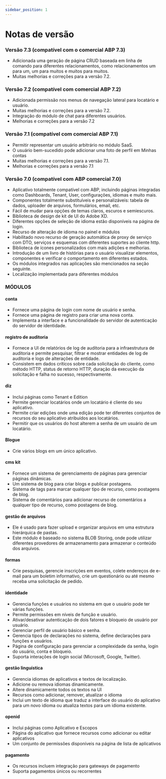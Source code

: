 ```yaml
---
sidebar_position: 1
---
```


# Notas de versão

### Versão 7.3 (compatível com o comercial ABP 7.3)

- Adicionada uma geração de página CRUD baseada em linha de comando para diferentes relacionamentos, como relacionamentos um para um, um para muitos e muitos para muitos.
- Muitas melhorias e correções para a versão 7.2.

### Versão 7.2 (compatível com comercial ABP 7.2)

- Adicionada permissão nos menus de navegação lateral para locatário e usuário.
- Muitas melhorias e correções para a versão 7.2.
- Integração do módulo de chat para diferentes usuários.
- Melhorias e correções para a versão 7.2

### Versão 7.1 (compatível com comercial ABP 7.1)

- Permitir representar um usuário arbitrário no módulo SaaS.
- O usuário bem-sucedido pode adicionar uma foto de perfil em Minhas contas
- Muitas melhorias e correções para a versão 7.1.
- Melhorias e correções para a versão 7.1

### Versão 7.0 (compatível com ABP comercial 7.0)

- Aplicativo totalmente compatível com ABP, incluindo páginas integradas como Dashboards, Tenant, User, configurações, idiomas e muito mais.
- Componentes totalmente substituíveis e personalizáveis: tabela de dados, uploader de arquivos, formulários, email, etc.
- Fácil de mudar para opções de temas claros, escuros e semiescuros.
- Biblioteca de design de kit de UI do Adobe XD.
- Diferentes opções de seleção de idioma estão disponíveis na página de login.
- Recurso de alteração de idioma no painel e módulos
- Habilitado novo recurso de geração automática de proxy de serviço com DTO, serviços e esquemas com diferentes suportes ao cliente http.
- Biblioteca de ícones personalizados com mais adições e melhorias.
- Introdução de um livro de histórias para o usuário visualizar elementos, componentes e verificar o comportamento em diferentes estados.
- Os módulos integrados nas aplicações são mencionados na seção seguinte.
- Localização implementada para diferentes módulos

### MÓDULOS
#### conta

- Fornece uma página de login com nome de usuário e senha.
- Fornece uma página de registro para criar uma nova conta.
- Implementa a interface e a funcionalidade do servidor de autenticação do servidor de identidade.

#### registro de auditoria

- Fornece a UI de relatórios de log de auditoria para a infraestrutura de auditoria e permite pesquisar, filtrar e mostrar entidades de log de auditoria e logs de alterações de entidade.
- Consistem em dados críticos sobre cada solicitação do cliente, como método HTTP, status de retorno HTTP, duração da execução da solicitação e falha no sucesso, respectivamente.

#### diz

- Inclui páginas como Tenant e Edition
- Permite gerenciar locatários onde um locatário é cliente do seu aplicativo.
- Permite criar edições onde uma edição pode ter diferentes conjuntos de recursos do seu aplicativo atribuídos aos locatários.
- Permitir que os usuários do host alterem a senha de um usuário de um locatário.

#### Blogue

- Crie vários blogs em um único aplicativo.

#### cms kit

- Fornece um sistema de gerenciamento de páginas para gerenciar páginas dinâmicas.
- Um sistema de blog para criar blogs e publicar postagens.
- Sistema de tags para marcar qualquer tipo de recurso, como postagens de blog.
- Sistema de comentários para adicionar recurso de comentários a qualquer tipo de recurso, como postagens de blog.

#### gestão de arquivos

- Ele é usado para fazer upload e organizar arquivos em uma estrutura hierárquica de pastas.
- Este módulo é baseado no sistema BLOB Storing, onde pode utilizar diferentes provedores de armazenamento para armazenar o conteúdo dos arquivos.

#### formas

- Crie pesquisas, gerencie inscrições em eventos, colete endereços de e-mail para um boletim informativo, crie um questionário ou até mesmo receba uma solicitação de pedido.

#### identidade

- Gerencia funções e usuários no sistema em que o usuário pode ter várias funções.
- Permite permissões em níveis de função e usuário.
- Ativar/desativar autenticação de dois fatores e bloqueio de usuário por usuário.
- Gerenciar perfil de usuário básico e senha.
- Gerencia tipos de declarações no sistema, define declarações para funções e usuários.
- Página de configuração para gerenciar a complexidade da senha, login do usuário, conta e bloqueio.
- Suporta interações de login social (Microsoft, Google, Twitter).

#### gestão linguística

- Gerencia idiomas de aplicativos e textos de localização.
- Adicione ou remova idiomas dinamicamente.
- Altere dinamicamente todos os textos na UI
- Recursos como adicionar, remover, atualizar o idioma
- Inclui um texto de idioma que traduz a interface do usuário do aplicativo para um novo idioma ou atualiza textos para um idioma existente.

#### openid

- Inclui páginas como Aplicativo e Escopos
- Página do aplicativo que fornece recursos como adicionar ou editar aplicativos
- Um conjunto de permissões disponíveis na página de lista de aplicativos

#### pagamento

- Os recursos incluem integração para gateways de pagamento
- Suporta pagamentos únicos ou recorrentes


